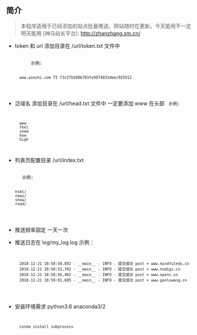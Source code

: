 ## 简介
>  本程序适用于已经添加的站点批量推送，网站随时在更新。今天能用不一定明天能用
   [神马站长平台]: http://zhanzhang.sm.cn/ 

* token 和 url 添加目录在 /url/token.txt 文件中 

  <code>
        示例: 
        
        www.aiezhi.com TI_f3c27b588b703fe9074833dbec925913
        
   </code>

* 泛域名 添加目录在 /url/head.txt 文件中 
  一定要添加 www 在头部
  <code>
      示例: 
      
        www
        feel
        seem
        how
        high
  </code>
  
* 列表页配置目录 /url/index.txt
 <code>
      示例: 
      
        html/
        news/
        show/
        read/
  </code>

* 推送频率固定 一天一次

* 推送日志在 log/my_log.log
    示例：
    <code>
    
        2018-12-21 18:58:50,892 - __main__ - INFO - 提交成功 post = www.mindfuledu.cn
        2018-12-21 18:58:53,702 - __main__ - INFO - 提交成功 post = www.nodigi.cn
        2018-12-21 18:58:56,482 - __main__ - INFO - 提交成功 post = www.openc.cn
        2018-12-21 18:59:01,685 - __main__ - INFO - 提交成功 post = www.ganluwang.cn
    </code>
* 安装环境需求 python3.6 anaconda3/2
    <code>
    
        conda install subprocess
    </code>
  